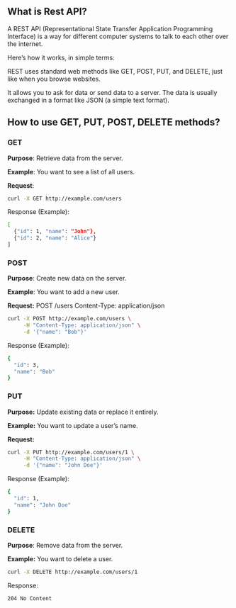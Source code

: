 ## What is Rest API?

A REST API (Representational State Transfer Application Programming Interface) is a way for different computer systems to talk to each other over the internet.

Here’s how it works, in simple terms:

REST uses standard web methods like GET, POST, PUT, and DELETE, just like when you browse websites.

It allows you to ask for data or send data to a server.
    The data is usually exchanged in a format like JSON (a simple text format).

## How to use GET, PUT, POST, DELETE methods?
### GET

**Purpose**: Retrieve data from the server.

**Example**: You want to see a list of all users.
    
**Request**: 
```bash
curl -X GET http://example.com/users
```
Response (Example):
```bash
[
  {"id": 1, "name": "John"},
  {"id": 2, "name": "Alice"}
]
```
### POST

**Purpose**: Create new data on the server.

**Example**: You want to add a new user.

**Request:** 
POST /users
Content-Type: application/json

```bash
curl -X POST http://example.com/users \
     -H "Content-Type: application/json" \
     -d '{"name": "Bob"}'
```
Response (Example):
```bash
{
  "id": 3,
  "name": "Bob"
}
```
### PUT

**Purpose:** Update existing data or replace it entirely.

**Example:** You want to update a user’s name.

**Request:** 
```bash
curl -X PUT http://example.com/users/1 \
     -H "Content-Type: application/json" \
     -d '{"name": "John Doe"}'
```
Response (Example):
```bash
{
  "id": 1,
  "name": "John Doe"
}
```
### DELETE

**Purpose**: Remove data from the server.

**Example:** You want to delete a user.
```bash
curl -X DELETE http://example.com/users/1
```
Response:
```bash
204 No Content
```


